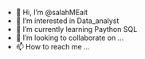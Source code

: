 - 👋 Hi, I’m @salahMEait
- 👀 I’m interested in Data_analyst
- 🌱 I’m currently learning Paython SQL
- 💞️ I’m looking to collaborate on ...
- 📫 How to reach me ...

<!---
salahMEait/salahMEait is a ✨ special ✨ repository because its `README.md` (this file) appears on your GitHub profile.
You can click the Preview link to take a look at your changes.
--->
